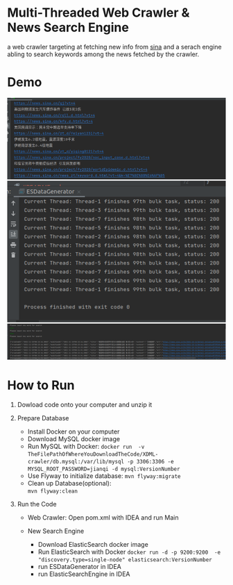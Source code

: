 # Multi-Threaded Web Crawler & News Search Engine
a web crawler targeting at fetching new info from [sina](https://sina.cn/)
and a serach engine abling to search keywords among the news fetched by the crawler.

# Demo

![Alt Text](info/demo-1.gif)
![Mock data and store them into ES](info/demo-2.png)
![Search results from ES](info/demo-3.png)



# How to Run

1. Dowload code onto your computer and unzip it

2. Prepare Database
   + Install Docker on your computer
   + Download MySQL docker image
   + Run MySQL with Docker:
     `docker run  -v TheFilePathOfWhereYouDownloadTheCode/XDML-crawler/db.mysql:/var/lib/mysql -p 3306:3306 -e MYSQL_ROOT_PASSWORD=jianqi -d mysql:VersionNumber`
   + Use Flyway to initialize database:
     `mvn flyway:migrate`
   + Clean up Database(optional):  
     `mvn flyway:clean`

3. Run the Code
   + Web Crawler:
     Open pom.xml with IDEA and run Main

   + New Search Engine
      + Download ElasticSearch docker image
      + Run ElasticSearch with Docker 
        `docker run -d -p 9200:9200  -e "discovery.type=single-node" elasticsearch:VersionNumber`
      + run ESDataGenerator in IDEA
      + run ElasticSearchEngine in IDEA